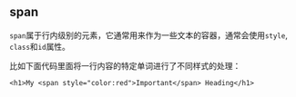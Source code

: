 ## span

`span`属于行内级别的元素，它通常用来作为一些文本的容器，通常会使用`style`, `class`和`id`属性。

比如下面代码里面将一行内容的特定单词进行了不同样式的处理：

```
<h1>My <span style="color:red">Important</span> Heading</h1>
```
